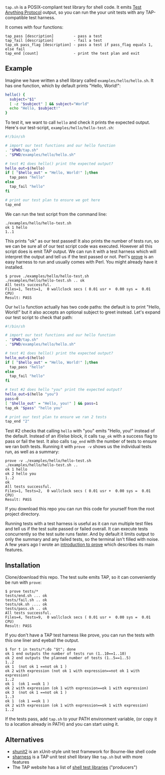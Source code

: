 `tap.sh` is a POSIX-compliant test library for shell code. It emits [Test Anything Protocol](https://testanything.org/tap-specification.html) output, so you can run the your unit tests with any TAP-compatible test harness.

It comes with four functions:

```
tap_pass [description]         - pass a test
tap_fail [description]         - fail a test
tap_ok pass_flag [description] - pass a test if pass_flag equals 1, else fail
tap_end [count]                - print the test plan and exit
```

Example
-------
Imagine we have written a shell library called `examples/hello/hello.sh`. It has one function, which by default prints "Hello, World!":

```sh
hello() {
  subject="$1"
  [ -z "$subject" ] && subject="World"
  echo "Hello, $subject!"
}
```

To test it, we want to call `hello` and check it prints the expected output. Here's our test-script, `examples/hello/hello-test.sh`:

```sh
#!/bin/sh

# import our test functions and our hello function
. "$PWD/tap.sh"
. "$PWD/examples/hello/hello.sh"

# test #1 does hello() print the expected output?
hello_out=$(hello)
if [ "$hello_out" = "Hello, World!" ];then
  tap_pass "hello"
else
  tap_fail "hello"
fi

# print our test plan to ensure we got here
tap_end
```

We can run the test script from the command line:

```
./examples/hello/hello-test.sh 
ok 1 hello
1..1
```

This prints "ok" as our test passed! It also prints the number of tests run, so we can be sure all of our test script code was executed. However all this script does is emit TAP output. We can run it with a test harness which will interpret the output and tell us if the test passed or not. Perl's [prove](https://perldoc.perl.org/prove) is an easy harness to run and usually comes with Perl. You might already have it installed.

```
$ prove ./examples/hello/hello-test.sh
./examples/hello/hello-test.sh .. ok
All tests successful.
Files=1, Tests=1,  0 wallclock secs ( 0.01 usr +  0.00 sys =  0.01 CPU)
Result: PASS
```

Our `hello` function actually has two code paths: the default is to print "Hello, World!" but it also accepts an optional subject to greet instead. Let's expand our test script to check that path:

```sh
#!/bin/sh

# import our test functions and our hello function
. "$PWD/tap.sh"
. "$PWD/examples/hello/hello.sh"

# test #1 does hello() print the expected output?
hello_out=$(hello)
if [ "$hello_out" = "Hello, World!" ];then
  tap_pass "hello"
else
  tap_fail "hello"
fi

# test #2 does hello "you" print the expected output?
hello_out=$(hello "you")
pass=0
[ "$hello_out" = "Hello, you!" ] && pass=1
tap_ok "$pass" "hello you"

# print our test plan to ensure we ran 2 tests
tap_end "2"
```

Test #2 checks that calling `hello` with "you" emits "Hello, you!" instead of the default. Instead of an if/else block, it calls `tap_ok` with a success flag to pass or fail the test. It also calls `tap_end` with the number of tests to ensure we ran both tests. Running it with `prove -v` shows us the individual tests run, as well as a summary:

```
prove -v ./examples/hello/hello-test.sh
./examples/hello/hello-test.sh ..
ok 1 hello
ok 2 hello you
1..2
ok
All tests successful.
Files=1, Tests=2,  0 wallclock secs ( 0.01 usr +  0.00 sys =  0.01 CPU)
Result: PASS
```

If you download this repo you can run this code for yourself from the root project directory.

Running tests with a test harness is useful as it can run multiple test files and tell us if the test suite passed or failed overall. It can execute tests concurrently so the test suite runs faster. And by default it limits output to only the summary and any failed tests, so the terminal isn't filled with noise. A few years ago I wrote an [introduction to prove](https://www.perl.com/article/177/2015/6/9/Get-to-grips-with-Prove-Perl-s-test-workhorse/) which describes its main features.

Installation
------------
Clone/download this repo. The test suite emits TAP, so it can conveniently be run with `prove`:

```
$ prove tests/*
tests/end.sh ... ok
tests/fail.sh .. ok
tests/ok.sh .... ok
tests/pass.sh .. ok
All tests successful.
Files=4, Tests=9,  0 wallclock secs ( 0.01 usr +  0.00 sys =  0.01 CPU)
Result: PASS
```

If you don't have a TAP test harness like prove, you can run the tests with this one liner and eyeball the output.

```
$ for t in tests/*;do "$t"; done
ok 1 end outputs the number of tests run (1..10==1..10)
ok 2 end outputs the planned number of tests (1..5==1..5)
1..2
ok 1  (not ok 1 ==not ok 1 )
ok 2 with expression (not ok 1 with expression==not ok 1 with expression)
1..2
ok 1  (ok 1 ==ok 1 )
ok 2 with expression (ok 1 with expression==ok 1 with expression)
ok 3  (not ok 1 ==not ok 1 )
1..3
ok 1  (ok 1 ==ok 1 )
ok 2 with expression (ok 1 with expression==ok 1 with expression)
1..2
```

If the tests pass, add `tap.sh` to your PATH environment variable, (or copy it to a location already in PATH) and you can start using it.

Alternatives
------------
* [shunit2](https://github.com/kward/shunit2) is an xUnit-style unit test framework for Bourne-like shell code
* [sharness](https://github.com/mlafeldt/Sharness) is a TAP unit test shell library like `tap.sh` but with more features
* The TAP website has a list of [shell test libraries](https://testanything.org/producers.html#shell) ("producers")
